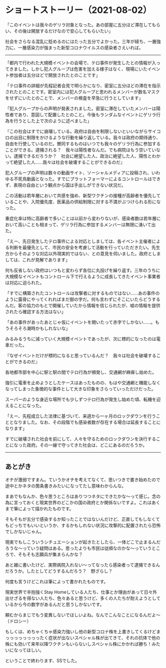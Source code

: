 # ショートストーリー（2021-08-02）

「このイベントは我々のゲリラ対象となった。あの部屋に五分ほど滞在してもらい、その後は開放するだけなので安心してもらいたい」

社会をさらなる混乱に貶めるのにはたった五分でよかった。三年が経ち、一層強力に、一層感染力が強まった新型コロナウイルスの感染者さえいれば。

---

「都内で行われた大規模イベントの会場で、テロ事件が発生したとの情報が入ってきました。しかし犯人グループは危害を加える様子はなく、現場にいたイベント参加者は五分ほどで開放されたとのことです」

「テロ事件の詳細が先程記者会見で明らかになり、密室に五分ほどの滞在を指示されたとのことです。密室内には犯人グループと思われるメンバーが数名マスクをせずにいたとのことで、メンバーの検査を早急に行うとしています」

「犯人グループからの声明が発表されました。密室に滞在していたメンバーは陽性者であり、意図して配置したとのこと。今後もランダムなイベントにゲリラ行為を行うとした上で次のように述べました」

『この社会はすでに崩壊している。政府は自由を制限しないといいながらサイコロの出目に制限をかけるような行動を繰り返している。我々は政府の期待通り、自由を行使しているのだ。賛同するものはいつでも我々のゲリラ行為に参加することができる。逮捕される？　我々は陽性者なんだ。でも病院はもう空いていない。逮捕できるだろうか？　社会に絶望した人、政治に絶望した人、陽性とわかって絶望した人……我々は社会を破壊することができるのだ』

犯人グループの声明は数々の動画サイト、ソーシャルメディアに投稿され、いわゆる不死鳥動画となった。すでにプラットフォーマーによるコントロールはできず、表現の自由という観点から国は手出しができない状況だ。

この活動は若年層において共感を強め、新型ワクチンの接種が高齢者を優先していることや、入院優先度、医薬品の供給制限に対する不満がぶつけられる形になった。

重症化率は特に高齢者で多いことは以前から変わりないが、感染者数は若年層において高いことも相まって、ゲリラ行為に参加するメンバーは無限に湧いて出た。

「えー、先日発生したテロ事件による対応としましては、各イベント主催者による判断を最優先として、市民の安全を考慮して活動を行っていただきたい。先生方からそのような対応以外現実的ではない、との意見を伺いました。政府としましては、これが見解であります」

何も反省しない政府はいつもと変わらず各位に丸投げを繰り返す。三年のうちに大規模なイベントもコントロール下で行えるように成長してきたイベント事業者は対応に迫られた。

「すでに構築されたコントロールは攻撃者に対するものではない……あの事件のように露骨にやってくれればまだ御の字だ。何も言わずにそこにいたらどうするんだ。客の協力のもとで開催していたから情報を信じられたが、嘘の情報を提供されたら確認する方法はない」

「あの事件があったあとじゃ仮にイベントを開いたって赤字でしかない……。もうそろそろ潮時かもしれないな」

みるみるうちに減っていく大規模イベントであったが、次に標的になったのは電車だった。

『なぜイベントだけが標的になると思っているんだ？　我々は社会を破壊することができるのだ』

各地都市部を中心に駅と駅の間でテロ行為が頻発し、交通網が麻痺し始めた。

強引に電車を止めようとしたケースはあったものの、もはや交通網と機能しなくなってしまった象徴的な事件として大きな印象をさらっていっただけだった。

スーパーのような身近な場所でも少しずつテロ行為が発生し始めた頃、転機を迎えることになった。

「えー、先程成立した法律に基づいて、来週から一ヶ月のロックダウンを行うこととなりました。なお、その段階でも感染者数が存在する場合は延長することになります」

すでに破壊された社会を前にして、人々を守るためのロックダウンを決行することになった政府。その一線で守ってきた社会は、どこにあるのだろうか。

---

## あとがき

オチが激弱ですまん。ていうかオチを考えてなくて、思いつきで書き始めたので途中とかネタの箇条書きみたいになってたし意味わからんな。

まあでもなんか、色々思うところはありつつネタにできたかな～って感じ。念の為に言っておくと現実世界のどこかの国の政府とか関係ないですよ。これはあくまで筆によって描かれたものです。

そもそもが五分で感染するか知ったことではないんだけど、正直してもしなくてもどっちでもいいというか、するかもしれない状況に攻撃的に配置されたら恐怖でしかないじゃん。

現実でもしこういうシチュエーションが起きたとしたら、一体どこで止まるんだろうな～っていう疑問はある。思ったよりも市民は従順なのかな～っていうところで、そもそも志願兵が集まらんかな？

あと雑に書いたけど、実際病院入れない～ってなったら感染者って逮捕できるんだろうか。したとしてどうするんだろう？　野ざらし？

何度も言うけどこれは筆によって書かれたものです。

現実世界で辛抱強くStay Homeしている人たち、仕事とか理由があって日々外出せざるを得ない人たち、色々あると思うけど、多くの人たちが耐えようとしているから今の数字があるんだと思うしかないです。

頼むからまじでもう変異しないでほしいよね。なんでこんなことになるんだよ～（ドロシー）

もしくは、めちゃくちゃ感染力強いし他の新型コロナ株を上書きしてくるけどまっっっっっっっったく症状が出ないスペシャル株が出てきて、それの抗体で他の株にも効いて来年以降ワクチンもいらないしスペシャル株にかかれば勝ち！みたいになってほしい。

ということで終わります、SSでした。
